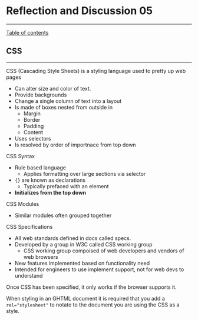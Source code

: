 
# Reflection and Discussion 05

---

[Table of contents](README.md)

## CSS

---

CSS (Cascading Style Sheets) is a styling language used to pretty up web pages

- Can alter size and color of text.
- Provide backgrounds
- Change a single column of text into a layout
- Is made of boxes nested from outside in
  - Margin
  - Border
  - Padding
  - Content
- Uses selectors
- Is resolved by order of importnace from top down

CSS Syntax

- Rule based language
  - Applies formatting over large sections via selector
- `{}` are known as declarations
  - Typically prefaced with an element
- **Initializes from the top down**

CSS Modules

- Similar modules often grouped together

CSS Specifications

- All web standards defined in docs called specs. 
- Developed by a group in W3C called CSS working group
  - CSS working group compoised of web developers and vendors of web browsers
- New features implemented based on functionality need
- Intended for engineers to use implement support, not for web devs to understand

Once CSS has been specified, it only works if the browser supports it. 

When styling in an GHTML document it is required that you add a `rel="stylesheet"` to notate to the document you are using the CSS as a style.
